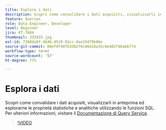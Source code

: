 ```yaml
---
title: Esplora i dati
description: Scopri come convalidare i dati acquisiti, visualizzarli in anteprima ed esplorarne le proprietà statistiche e analitiche utilizzando le funzioni SQL.
feature: Queries
role: Data Engineer, Developer
level: Beginner
jira: KT-7684
thumbnail: 333415.jpg
exl-id: 7288da8f-4646-4519-81cc-dae33d79b86e
source-git-commit: 00ef0f40fb3d82f0c06428a35c0e402f46ab6774
workflow-type: tm+mt
source-wordcount: '57'
ht-degree: 77%

---
```


# Esplora i dati

Scopri come convalidare i dati acquisiti, visualizzarli in anteprima ed esplorarne le proprietà statistiche e analitiche utilizzando le funzioni SQL. Per ulteriori informazioni, visitare il [Documentazione di Query Service](https://experienceleague.adobe.com/docs/experience-platform/query/home.html?lang=it).

>[!VIDEO](https://video.tv.adobe.com/v/333415?learn=on)

